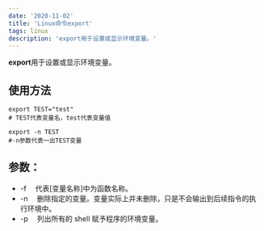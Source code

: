 ```yaml
---
date: '2020-11-02'
title: 'Linux命令export'
tags: linux
description: 'export用于设置或显示环境变量。'
---
```


**export**用于设置或显示环境变量。

## 使用方法

```shell
export TEST="test"
# TEST代表变量名，test代表变量值

export -n TEST
#-n参数代表一出TEST变量
```

## 参数：

-   -f 　代表[变量名称]中为函数名称。
-   -n 　删除指定的变量。变量实际上并未删除，只是不会输出到后续指令的执行环境中。
-   -p 　列出所有的 shell 赋予程序的环境变量。
